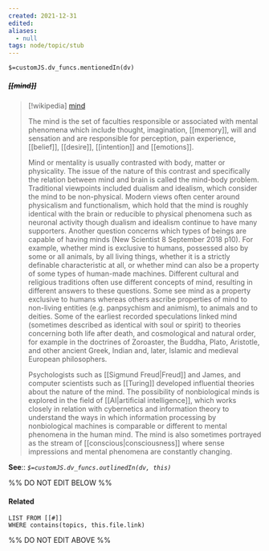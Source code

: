 ```yaml
---
created: 2021-12-31 
edited: 
aliases:
  - null
tags: node/topic/stub
---
```

`$=customJS.dv_funcs.mentionedIn(dv)`

##### <s class="topic-title">[[mind]]</s>

> [!wikipedia] [mind](https://en.wikipedia.org/wiki/Mind)
> 
> The mind is the set of faculties responsible or associated with mental phenomena which include thought, imagination, [[memory]], will and sensation and are responsible for perception, pain experience, [[belief]], [[desire]], [[intention]] and [[emotions]].
>
> Mind or mentality is usually contrasted with body, matter or physicality. The issue of the nature of this contrast and specifically the relation between mind and brain is called the mind-body problem. Traditional viewpoints included dualism and idealism, which consider the mind to be non-physical. Modern views often center around physicalism and functionalism, which hold that the mind is roughly identical with the brain or reducible to physical phenomena such as neuronal activity though dualism and idealism continue to have many supporters. Another question concerns which types of beings are capable of having minds (New Scientist 8 September 2018 p10). For example, whether mind is exclusive to humans, possessed also by some or all animals, by all living things, whether it is a strictly definable characteristic at all, or whether mind can also be a property of some types of human-made machines. Different cultural and religious traditions often use different concepts of mind, resulting in different answers to these questions. Some see mind as a property exclusive to humans whereas others ascribe properties of mind to non-living entities (e.g. panpsychism and animism), to animals and to deities. Some of the earliest recorded speculations linked mind (sometimes described as identical with soul or spirit) to theories concerning both life after death, and cosmological and natural order, for example in the doctrines of Zoroaster, the Buddha, Plato, Aristotle, and other ancient Greek, Indian and, later, Islamic and medieval European philosophers.
>
> Psychologists such as [[Sigmund Freud|Freud]] and James, and computer scientists such as [[Turing]] developed influential theories about the nature of the mind. The possibility of nonbiological minds is explored in the field of [[AI|artificial intelligence]], which works closely in relation with cybernetics and information theory to understand the ways in which information processing by nonbiological machines is comparable or different to mental phenomena in the human mind. The mind is also sometimes portrayed as the stream of [[conscious|consciousness]] where sense impressions and mental phenomena are constantly changing.
>


**See**::
*`$=customJS.dv_funcs.outlinedIn(dv, this)`*

%% DO NOT EDIT BELOW %%
#### Related 
```dataview
LIST FROM [[#]]
WHERE contains(topics, this.file.link)
```
%% DO NOT EDIT ABOVE %%
